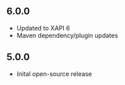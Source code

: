 ## 6.0.0
* Updated to XAPI 6
* Maven dependency/plugin updates

## 5.0.0
* Inital open-source release
